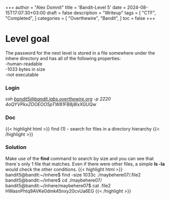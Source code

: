 +++
author = "Alex Domnit"
title = 'Bandit-Level 5'
date = 2024-08-15T17:07:30+03:00
draft = false
description = "Writeup"
tags = [
    "CTF",
    "Completed",
]
categories = [
    "Overthewire",
    "Bandit",
]
toc = false
+++

# Level goal
The password for the next level is stored in a file somewhere under the inhere directory and has all of the following properties:\
-human-readable\
-1033 bytes in size\
-not executable

### Login
*ssh bandit5@bandit.labs.overthewire.org -p 2220*\
*4oQYVPkxZOOEOO5pTW81FB8j8lxXGUQw*

### Doc
{{< highlight html >}}
find (1)             - search for files in a directory hierarchy
{{< /highlight >}}

### Solution
Make use of the **find** command to search by size and you can see that there`s only 1 file that matches. Even if there were other files, a simple **ls -la** would check the other conditions.
{{< highlight html >}}
bandit5@bandit:~/inhere$ find  -size 1033c
./maybehere07/.file2
bandit5@bandit:~/inhere$ cd ./maybehere07/
bandit5@bandit:~/inhere/maybehere07$ cat .file2
HWasnPhtq9AVKe0dmk45nxy20cvUa6EG
{{< /highlight >}}
